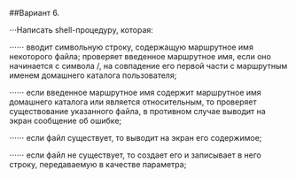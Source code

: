 ##Вариант 6.

⋅⋅⋅Написать shell-процедуру, которая:

⋅⋅⋅⋅⋅⋅ вводит символьную строку, содержащую маршрутное имя некоторого файла; проверяет введенное маршрутное имя, если оно начинается с символа /, на совпадение его первой части с маршрутным именем домашнего каталога пользователя;

⋅⋅⋅⋅⋅⋅ если введенное маршрутное имя содержит маршрутное имя домашнего каталога или является относительным, то проверяет существование указанного файла, в противном случае выводит на экран сообщение об ошибке;

⋅⋅⋅⋅⋅⋅ если файл существует, то выводит на экран его содержимое;

⋅⋅⋅⋅⋅⋅ если файл не существует, то создает его и записывает в него строку, передаваемую в качестве параметра;
